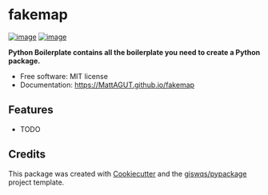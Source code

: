 # fakemap


[![image](https://img.shields.io/pypi/v/fakemap.svg)](https://pypi.python.org/pypi/fakemap)
[![image](https://img.shields.io/conda/vn/conda-forge/fakemap.svg)](https://anaconda.org/conda-forge/fakemap)


**Python Boilerplate contains all the boilerplate you need to create a Python package.**


-   Free software: MIT license
-   Documentation: https://MattAGUT.github.io/fakemap
    

## Features

-   TODO

## Credits

This package was created with [Cookiecutter](https://github.com/cookiecutter/cookiecutter) and the [giswqs/pypackage](https://github.com/giswqs/pypackage) project template.
